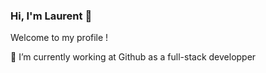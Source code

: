### Hi, I'm Laurent 👋
Welcome to my profile ! 

🔭 I’m currently working at Github as a full-stack developper

<!--
[![LinkedIn badge](https://img.shields.io/badge/LinkedIn-0077B5?style=for-the-badge&logo=linkedin&logoColor=white)](https://www.linkedin.com/in/laurent-thillou-developpeur-informatique-fullstack-gtb/)

**lolothi/lolothi** is a ✨ _special_ ✨ repository because its `README.md` (this file) appears on your GitHub profile.

Here are some ideas to get you started:

- 🔭 I’m currently working on ...
- 🌱 I’m currently learning ...
- 👯 I’m looking to collaborate on ...
- 🤔 I’m looking for help with ...
- 💬 Ask me about ...
- 📫 How to reach me: ...
- 😄 Pronouns: ...
- ⚡ Fun fact: ...
-->
